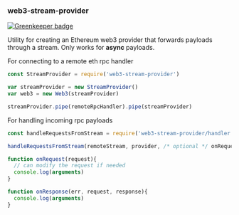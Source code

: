 ### web3-stream-provider

[![Greenkeeper badge](https://badges.greenkeeper.io/kumavis/web3-stream-provider.svg)](https://greenkeeper.io/)

Utility for creating an Ethereum web3 provider that forwards payloads through a stream.
Only works for **async** payloads.


For connecting to a remote eth rpc handler
```js
const StreamProvider = require('web3-stream-provider')

var streamProvider = new StreamProvider()
var web3 = new Web3(streamProvider)

streamProvider.pipe(remoteRpcHandler).pipe(streamProvider)
```


For handling incoming rpc payloads
```js
const handleRequestsFromStream = require('web3-stream-provider/handler')

handleRequestsFromStream(remoteStream, provider, /* optional */ onRequest, onResponse)

function onRequest(request){
  // can modify the request if needed
  console.log(arguments)
}

function onResponse(err, request, response){
  console.log(arguments)
}
```
